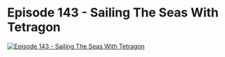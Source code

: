 # Episode 143 - Sailing The Seas With Tetragon

[![Episode 143 - Sailing The Seas With Tetragon](https://img.youtube.com/vi/2ZlaVl8ZBnM/0.jpg)](https://www.youtube.com/watch?v=2ZlaVl8ZBnM&list=PLDg_GiBbAx-mY3VFLPbLHcxo6wUjejAOC&index=22 "Episode 143 - Seznam x Cilium Live Case Study")
